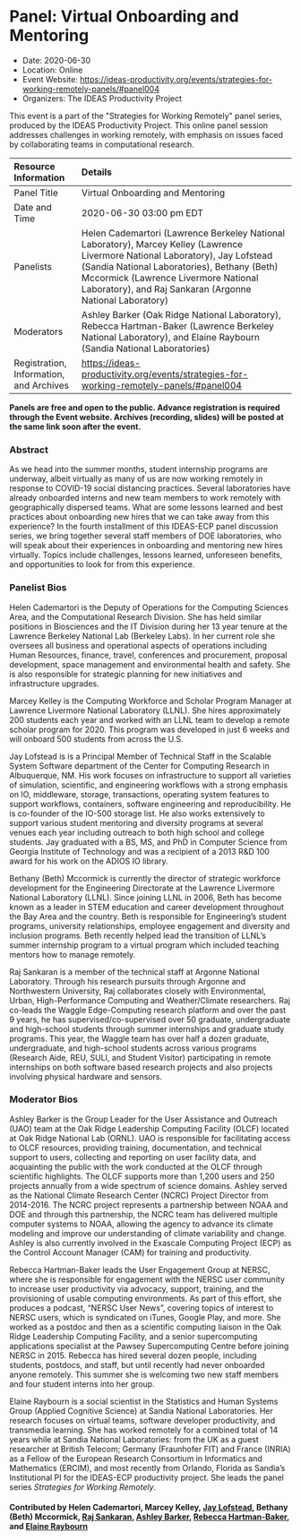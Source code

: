 # Panel: Virtual Onboarding and Mentoring

- Date: 2020-06-30
- Location: Online
- Event Website: https://ideas-productivity.org/events/strategies-for-working-remotely-panels/#panel004
- Organizers: The IDEAS Productivity Project
			   
This event is a part of the "Strategies for Working Remotely" 
panel series, produced by the IDEAS Productivity
Project.
This online panel session addresses challenges in working remotely, with emphasis on issues faced by collaborating teams in computational research.

Resource Information | Details
:--- | :---			   
Panel Title | Virtual Onboarding and Mentoring
Date and Time | 2020-06-30 03:00 pm EDT
Panelists | Helen Cademartori (Lawrence Berkeley National Laboratory), Marcey Kelley (Lawrence Livermore National Laboratory), Jay Lofstead (Sandia National Laboratories), Bethany (Beth) Mccormick (Lawrence Livermore National Laboratory),  and Raj Sankaran (Argonne National Laboratory)
Moderators | Ashley Barker (Oak Ridge National Laboratory), Rebecca Hartman-Baker (Lawrence Berkeley National Laboratory),  and Elaine Raybourn (Sandia National Laboratories)
Registration, Information, and Archives | 	<https://ideas-productivity.org/events/strategies-for-working-remotely-panels/#panel004>	   

**Panels are free and open to the public. Advance registration is required through the Event website. Archives (recording, slides) will be posted at the same link soon after the event.**

### Abstract
<p>As we head into the summer months, student internship programs are underway, albeit virtually as many of us are now working remotely in response to COVID-19 social distancing practices. Several laboratories have already onboarded interns and new team members to work remotely with geographically dispersed teams. What are some lessons learned and best practices about onboarding new hires that we can take away from this experience? In the fourth installment of this IDEAS-ECP panel discussion series, we bring together several staff members of DOE laboratories, who will speak about their experiences in onboarding and mentoring new hires virtually. Topics include challenges, lessons learned, unforeseen benefits, and opportunities to look for from this experience.</p>



### Panelist Bios
<p>Helen Cademartori is the Deputy of Operations for the Computing
Sciences Area, and the Computational Research Division.  She has held
similar positions in Biosciences and the IT Division during her 13
year tenure at the Lawrence Berkeley National Lab (Berkeley Labs).  In
her current role she oversees all business and operational aspects of
operations including Human Resources, finance, travel, conferences and
procurement, proposal development, space management and environmental
health and safety.  She is also responsible for strategic planning for
new initiatives and infrastructure upgrades.</p>
<p>Marcey Kelley is the Computing Workforce and Scholar Program Manager
at Lawrence Livermore National Laboratory (LLNL).  She hires
approximately 200 students each year and worked with an LLNL team to
develop a remote scholar program for 2020.  This program was developed
in just 6 weeks and will onboard 500 students from across the U.S.</p>
<p>Jay Lofstead is is a Principal Member of Technical Staff in the
Scalable System Software department of the Center for Computing
Research in Albuquerque, NM. His work focuses on infrastructure to
support all varieties of simulation, scientific, and engineering
workflows with a strong emphasis on IO, middleware, storage,
transactions, operating system features to support workflows,
containers, software engineering and reproducibility. He is co-founder
of the IO-500 storage list. He also works extensively to support
various student mentoring and diversity programs at several venues
each year including outreach to both high school and college
students. Jay graduated with a BS, MS, and PhD in Computer Science
from Georgia Institute of Technology and was a recipient of a 2013 R&amp;D
100 award for his work on the ADIOS IO library.</p>

<p>Bethany (Beth) Mccormick is currently the director of strategic
workforce development for the Engineering Directorate at the Lawrence
Livermore National Laboratory (LLNL).  Since joining LLNL in 2006,
Beth has become known as a leader in STEM education and career
development throughout the Bay Area and the country. Beth is
responsible for Engineering’s student programs, university
relationships, employee engagement and diversity and inclusion
programs.  Beth recently helped lead the transition of LLNL’s summer
internship program to a virtual program which included teaching
mentors how to manage remotely.</p>
<p>Raj Sankaran is a member of the technical staff at Argonne National
Laboratory. Through his research pursuits through Argonne and
Northwestern University, Raj collaborates closely with Environmental,
Urban, High-Performance Computing and Weather/Climate researchers. Raj
co-leads the Waggle Edge-Computing research platform and over the past
9 years, he has supervised/co-supervised over 50 graduate,
undergraduate and high-school students through summer internships and
graduate study programs. This year, the Waggle team has over half a
dozen graduate, undergraduate, and high-school students across various
programs (Research Aide, REU, SULI, and Student Visitor) participating
in remote internships on both software based research projects and
also projects involving physical hardware and sensors.</p>

    


### Moderator Bios
<p>Ashley Barker is the Group Leader for the User Assistance and Outreach
(UAO) team at the Oak Ridge Leadership Computing Facility (OLCF)
located at Oak Ridge National Lab (ORNL). UAO is responsible for
facilitating access to OLCF resources, providing training,
documentation, and technical support to users, collecting and
reporting on user facility data, and acquainting the public with the
work conducted at the OLCF through scientific highlights. The OLCF
supports more than 1,200 users and 250 projects annually from a wide
spectrum of science domains. Ashley served as the National Climate
Research Center (NCRC) Project Director from 2014-2016. The NCRC
project represents a partnership between NOAA and DOE and through this
partnership, the NCRC team has delivered multiple computer systems to
NOAA, allowing the agency to advance its climate modeling and improve
our understanding of climate variability and change. Ashley is also
currently involved in the Exascale Computing Project (ECP) as the
Control Account Manager (CAM) for training and productivity.</p>
<p>Rebecca Hartman-Baker leads the User Engagement Group at NERSC, where
she is responsible for engagement with the NERSC user community to
increase user productivity via advocacy, support, training, and the
provisioning of usable computing environments. As part of this effort,
she produces a podcast, &#8220;NERSC User News&#8221;, covering topics of interest
to NERSC users, which is syndicated on iTunes, Google Play, and
more. She worked as a postdoc and then as a scientific computing
liaison in the Oak Ridge Leadership Computing Facility, and a senior
supercomputing applications specialist at the Pawsey Supercomputing
Centre before joining NERSC in 2015. Rebecca has hired several dozen
people, including students, postdocs, and staff, but until recently
had never onboarded anyone remotely. This summer she is welcoming two
new staff members and four student interns into her group.</p>
<!-- Bio for moderator 4 -->
<p>Elaine Raybourn is a social scientist in the Statistics and Human
Systems Group (Applied Cognitive Science) at Sandia National
Laboratories. Her research focuses on virtual teams, software
developer productivity, and transmedia learning. She has worked
remotely for a combined total of 14 years while at Sandia National
Laboratories: from the UK as a guest researcher at British Telecom;
Germany (Fraunhofer FIT) and France (INRIA) as a Fellow of the
European Research Consortium in Informatics and Mathematics (ERCIM),
and most recently from Orlando, Florida as Sandia’s Institutional PI
for the IDEAS-ECP productivity project. She leads the panel series
<em>Strategies for Working Remotely</em>.</p>

<!-- Bio for moderator 2, 3
Elaine Raybourn is a social scientist who has worked remotely for a
combined total of 14 years while at Sandia National Laboratories: from
the UK as a guest researcher at British Telecom; Germany (FhG FIT) and
France (INRIA) as a Fellow of the European Research Consortium in
Informatics and Mathematics (ERCIM), and most recently from Orlando,
Florida as a member of Sandia’s Statistics and Human Systems Group
(Applied Cognitive Science) and the IDEAS-ECP productivity project.
-->

<!--- Bio for panel 1 
<p>Elaine Raybourn is a social scientist who has worked remotely for a
combined total of 14 years while at Sandia National Laboratories: from
the UK as a guest researcher at British Telecom; Germany and France as
a Fellow of the European Research Consortium in Informatics and
Mathematics (ERCIM), and most recently from Orlando, Florida as a
member of Sandia’s Statistics and Human Systems Group and the
IDEAS-ECP productivity project.</p>
--->

    

#### Contributed by Helen Cademartori, Marcey Kelley, [Jay Lofstead](https://github.com/gflofst "Jay Lofstead GitHub profile"), Bethany (Beth) Mccormick, [Raj Sankaran](https://github.com/rajeshxsankaran "Raj Sankaran GitHub profile"), [Ashley Barker](https://github.com/ashley08 "Ashley Barker Github Profile"), [Rebecca Hartman-Baker](https://github.com/hartmanbaker "Rebecca Hartman-Baker GitHub profile"), and [Elaine Raybourn](https://github.com/elaineraybourn "Elaine Raybourn GitHub profile")

<!---
Publish: yes
Categories: skills
Topics: online learning
Level: 2
Prerequisites: default
Aggregate: none
--->
